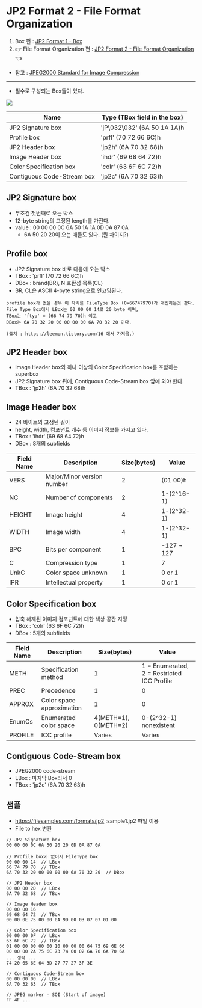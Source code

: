 # JP2 Format 2 - File Format Organization
1. Box 편 : [JP2 Format 1 - Box]([20210723]_jp2_format_1_box.md)
2. 👉 File Format Organization 편 : [JP2 Format 2 - File Format Organization]([20210724]_jp2_format_2_file_format_organization.md) 👈
- 참고 : [JPEG2000 Standard for Image Compression](https://books.google.co.kr/books?id=r8bi4kHC_bQC&pg=PA220&lpg=PA220&dq=jp2+box&source=bl&ots=KEEEb8aqLd&sig=ACfU3U0oMUCiahmElH7hdjUFwIwOS0YM5w&hl=en&sa=X&ved=2ahUKEwj5w4bS4fjxAhWNLqYKHWOJDaIQ6AEwC3oECAIQAw#v=onepage&q=jp2%20box&f=false)

---

- 필수로 구성되는 Box들이 있다.

![](.%5B20210724%5D_jp2_format_2_file_format_organization_images/24d4d2d5.png)

Name | Type (TBox field in the box)
--- | ---
JP2 Signature box | 'jP\032\032' (6A 50 1A 1A)h
Profile box | 'prfl' (70 72 66 6C)h
JP2 Header box | 'jp2h' (6A 70 32 68)h
Image Header box | 'ihdr' (69 68 64 72)h
Color Specification box | 'colr' (63 6F 6C 72)h
Contiguous Code-Stream box | 'jp2c' (6A 70 32 63)h

## JP2 Signature box
- 무조건 첫번째로 오는 박스
- 12-byte string의 고정된 length를 가진다.
- value : 00 00 00 0C 6A 50 1A 1A 0D 0A 87 0A
  - 6A 50 20 20이 오는 애들도 있다. (뭔 차이지?)

## Profile box
- JP2 Signature box 바로 다음에 오는 박스
- TBox : 'prfl' (70 72 66 6C)h
- DBox : brand(BR), N 호환성 목록(CL)
- BR, CL은 ASCII 4-byte string으로 인코딩된다.
```text
profile box가 없을 경우 이 자리를 FileType Box (0x66747970)가 대신하는것 같다. 
File Type Box에서 LBox는 00 00 00 14로 20 byte 이며, 
TBox는 'ftyp' = (66 74 79 70)h 이고 
DBox는 6A 70 32 20 00 00 00 00 6A 70 32 20 이다.

(출처 : https://leemon.tistory.com/16 에서 가져옴.)
```

## JP2 Header box
- Image Header box와 하나 이상의 Color Specification box를 포함하는 superbox
- JP2 Signature box 뒤에, Contiguous Code-Stream box 앞에 와야 한다.
- TBox : 'jp2h' (6A 70 32 68)h

## Image Header box
- 24 바이트의 고정된 길이
- height, width, 컴포넌트 개수 등 이미지 정보를 가지고 있다.
- TBox : 'ihdr' (69 68 64 72)h
- DBox : 8개의 subfields

Field Name | Description | Size(bytes) | Value
--- | --- | --- | ---
VERS | Major/Minor version number | 2 | (01 00)h
NC | Number of components | 2 | 1-(2^16-1)
HEIGHT | Image height | 4 | 1-(2^32-1)
WIDTH | Image width | 4 | 1-(2^32-1)
BPC | Bits per component | 1 | -127 ~ 127
C | Compression type | 1 | 7
UnkC | Color space unknown | 1 | 0 or 1
IPR | Intellectual property | 1 | 0 or 1

## Color Specification box
- 압축 해제된 이미지 컴포넌트에 대한 색상 공간 지정
- TBox : 'colr' (63 6F 6C 72)h
- DBox : 5개의 subfields

Field Name | Description | Size(bytes) | Value
--- | --- | --- | ---
METH | Specification method | 1 | 1 = Enumerated, 2 = Restricted ICC Profile
PREC | Precedence | 1 | 0
APPROX | Color space approximation | 1 | 0
EnumCs | Enumerated color space | 4(METH=1), 0(METH=2) | 0-(2^32-1) nonexistent
PROFILE | ICC profile | Varies | Varies

## Contiguous Code-Stream box
- JPEG2000 code-stream
- LBox : 마지막 Box라서 0
- TBox : 'jp2c' (6A 70 32 63)h

## 샘플
- https://filesamples.com/formats/jp2 :sample1.jp2 파일 이용
- File to hex 변환

```text
// JP2 Signature box
00 00 00 0C 6A 50 20 20 0D 0A 87 0A

// Profile box가 없어서 FileType box
00 00 00 14  // LBox
66 74 79 70  // TBox
6A 70 32 20 00 00 00 00 6A 70 32 20  // DBox 

// JP2 Header box
00 00 00 2D  // LBox
6A 70 32 68  // TBox

// Image Header box
00 00 00 16 
69 68 64 72  // TBox
00 00 0E 75 00 00 0A 9D 00 03 07 07 01 00

// Color Specification box
00 00 00 0F  // LBox
63 6F 6C 72  // TBox
01 00 00 00 00 00 10 00 00 00 64 75 69 6E 66 
00 00 00 2A 75 6C 73 74 00 02 6A 70 6A 70 6A 
... 생략 ...
74 20 65 6E 64 3D 27 77 27 3F 3E 

// Contiguous Code-Stream box
00 00 00 00  // LBox
6A 70 32 63  // TBox

// JPEG marker - SOI (Start of image)
FF 4F ...
```
